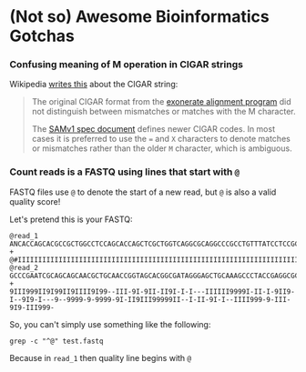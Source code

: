 # (Not so) Awesome Bioinformatics Gotchas

### Confusing meaning of M operation in CIGAR strings

Wikipedia [writes this](https://en.wikipedia.org/w/index.php?title=Sequence_alignment&oldid=1260199287#CIGAR_Format) about the CIGAR string:

> The original CIGAR format from the [exonerate alignment
> program](https://www.ebi.ac.uk/about/vertebrate-genomics/software/exonerate)
> did not distinguish between mismatches or matches with the M character.
> 
> The [SAMv1 spec document](https://github.com/samtools/hts-specs/blob/master/SAMv1.pdf) defines newer CIGAR codes. In most cases it is
> preferred to use the `=` and `X` characters to denote matches or mismatches
> rather than the older `M` character, which is ambiguous.

### Count reads is a FASTQ using lines that start with `@`

FASTQ files use `@` to denote the start of a new read, but `@` is also a valid quality score! 

Let's pretend this is your FASTQ:

```
@read_1
ANCACCAGCACGCCGCTGGCCTCCAGCACCAGCTCGCTGGTCAGGCGCAGGCCCGCCTGTTTATCCTCCGCCGTTACCGTCAGGGTGTGTCCCTGCTGCTGCACGTCTGTAGTGGTAAAGACGGGGGAACCGTCCAGCCCCTGGCGATGT
+
@#IIIIIIIIIIIIIIIIIIIIIIIIIIIIIIIIIIIIIIIIIIIIIIIIIIIIIIIIIIIIIIIIIIIIIIIIIIIIIIIIIIIIIIIIIIIIIIIIIIIIIIIIIIIIIIIIIIIIIIIIIIIIIIIIIIIIIIIIIIIIIIIIIIII
@read_2
GCCCGAATCGCAGCAGCAACGCTGCAACCGGTAGCACGGCGATAGGGAGCTGCAAAGCCCTACCGAGGCGCTGGAAAAAACCTAAAATATTCATCCTATTCCCCCTACGAGAACCATTGTTAAGACTCGCGCATAAACTATGTTTTTATC
+
9III999II9I99II9IIII9I99--III-9I-9II-II9I-I-I---IIIIII9999I-II-I-9II9-I--9I9-I---9--9999-9-9999-9I-II9III99999II--I-II-9I-I--IIII999-9-III-9I9-III999-
```

So, you can't simply use something like the following:

```
grep -c "^@" test.fastq
```

Because in `read_1` then quality line begins with `@`
